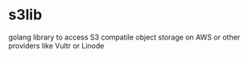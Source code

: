 # s3lib
golang library to access S3 compatile object storage on AWS or other providers like Vultr or Linode
